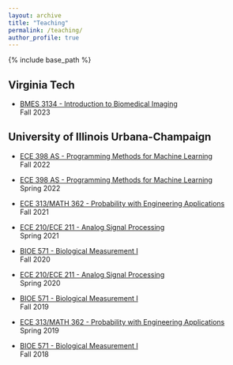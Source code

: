 ```yaml
---
layout: archive
title: "Teaching"
permalink: /teaching/
author_profile: true
---
```


{% include base_path %}
## Virginia Tech
* [BMES 3134 - Introduction to Biomedical Imaging](https://catalog.vt.edu/undergraduate/course-descriptions/bmes/) <br/>
  Fall 2023

## University of Illinois Urbana-Champaign
* [ECE 398 AS - Programming Methods for Machine Learning](https://courses.grainger.illinois.edu/ECE398AS/fa2022/) <br/>
  Fall 2022
  
* [ECE 398 AS - Programming Methods for Machine Learning](https://courses.grainger.illinois.edu/ECE398AS/sp2022/) <br/>
  Spring 2022

* [ECE 313/MATH 362 - Probability with Engineering Applications](https://courses.engr.illinois.edu/ece313/fa2021) <br/>
  Fall 2021

* [ECE 210/ECE 211 - Analog Signal Processing](https://courses.engr.illinois.edu/ECE210/sp2021/index.html) <br/>
  Spring 2021
  
* [BIOE 571 - Biological Measurement I]() <br/>
  Fall 2020

* [ECE 210/ECE 211 - Analog Signal Processing](https://courses.engr.illinois.edu/ECE210/sp2020/index.html) <br/>
  Spring 2020

* [BIOE 571 - Biological Measurement I](https://courses.grainger.illinois.edu/BIOE571/FA2019/INDEX.HTML) <br/>
  Fall 2019

* [ECE 313/MATH 362 - Probability with Engineering Applications](https://courses.engr.illinois.edu/ece313/sp2019) <br/>
  Spring 2019
  
* [BIOE 571 - Biological Measurement I](https://courses.grainger.illinois.edu/BIOE571/FA2018/INDEX.HTML) <br/>
  Fall 2018
